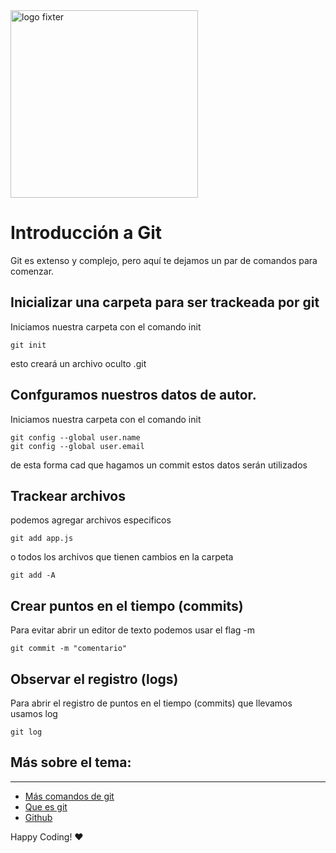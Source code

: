 <img alt="logo fixter" width="300" src="https://fixter.camp/static/media/geek_completo.7e1e87a7.png" />

# Introducción a Git
Git es extenso y complejo, pero aquí te dejamos un par de comandos para comenzar.

## Inicializar una carpeta para ser trackeada por git
Iniciamos nuestra carpeta con el comando init
```
git init
```
esto creará un archivo oculto .git

## Confguramos nuestros datos de autor. 
Iniciamos nuestra carpeta con el comando init
```
git config --global user.name
git config --global user.email
```
de esta forma cad que hagamos un commit estos datos serán utilizados

## Trackear archivos
podemos agregar archivos especificos
```
git add app.js
```
o todos los archivos que tienen cambios en la carpeta
```
git add -A
```

## Crear puntos en el tiempo (commits)
Para evitar abrir un editor de texto podemos usar el flag -m
```
git commit -m "comentario"
```

## Observar el registro (logs)
Para abrir el registro de puntos en el tiempo (commits) que llevamos usamos log
```
git log
```


## Más sobre el tema:
---
* [Más comandos de git](http://www.7sabores.com/blog/git-comandos-basicos)
* [Que es git](https://git-scm.com/book/es/v1/Empezando-Fundamentos-de-Git)
* [Github](https://github.com/)

Happy Coding!  ❤




